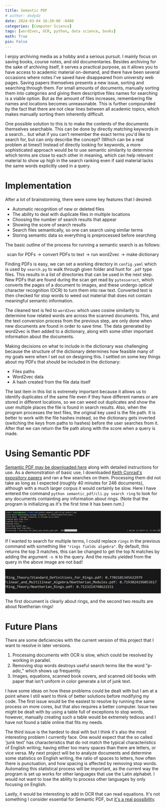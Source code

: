 ```yaml
---
title: Semantic PDF
# author: dxdydz
date: 2024-03-04 16:20:00 -0400
categories: [Computer Science]
tags: [word2vec, OCR, python, data science, books]
math: True
pin: False
---
```


I enjoy archiving media as a hobby and a serious pursuit. I mainly focus on saving books, course notes, and old documentaries. Besides archiving for the sake of archiving itself, it serves a practical purpose, as it allows you to have access to academic material on-demand, and there have been several occasions where notes I've saved have disappeared from university web pages. Saving papers themselves presents a new issue, sorting and searching through them. For small amounts of documents, manually sorting them into categories and giving them descriptive files names for searching is a viable option. But as the amount of files increases, remembering file names and locations becomes unreasonable. This is further compounded by the fact that there are not clear lines between all academic topics, which makes manually sorting them inherently difficult.

One possible solution to this is to make the contents of the documents themselves searchable. This can be done by directly matching keywords in a search... but what if you can't remember the exact terms you'd like to search for, but can only describe the concept? (Which can be a real problem at times!) Instead of directly looking for keywords, a more sophisticated approach would be to use semantic similarity to determine which terms are close to each other in meaning, which can help relevant material to show up high in the search ranking even if said material lacks the same words explicitly used in a query.

# Implementation

After a lot of brainstorming, there were some key features that I desired:

- Automatic recognition of new or deleted files
- The ability to deal with duplicate files in multiple locations
- Choosing the number of search results that appear
- Showing the score of search results
- Search files semantically, so one can search using similar terms
- Storing semantic data so everything is preprocessed before searching

The basic outline of the process for running a semantic search is as follows:

$$\text{scan for PDFs}\rightarrow\text{convert PDFs to text}\rightarrow\text{run word2vec}\rightarrow\text{make dictionary}$$

Finding PDFs is easy, we can set a working directory in `config.yaml` which is used by `search.py` to walk through given folder and hunt for `.pdf` type files. This results in a list of directories that can be used in the next step. New PDFs that are found during the scan get read by `pytesseract`, which converts the pages of a document to images, and these undergo optical character recognition (OCR) to turn them into raw text. Converted text is then checked for stop words to weed out material that does not contain meaningful semantic information.

The cleaned text is fed to `word2vec` which uses cosine similarity to determine how related words are across the scanned documents. This, and the text conversion process from the previous step, are only done when new documents are found in order to save time. The data generated by word2vec is then added to a dictionary, along with some other important information about the documents.

Making decisions on what to include in the dictionary was challenging because the structure of the dictionary determines how feasible many of my goals were when I set out on designing this. I settled on some key things about my PDFs that should be included in the dictionary:

- Files paths
- Word2vec data
- A hash created from the file data itself

The last item in this list is extremely important because it allows us to identify duplicates of the same file even if they have different names or are stored in different locations, so we can weed out duplicates and show the user multiple places the file is found in search results. Also, when the program processes the text files, the original key used is the file path. It is better to work with the file hashes instead, so the dictionary gets inverted (switching the keys from paths to hashes) before the user searches from it. After that we can return the file path along with the score when a query is made.

# Using Semantic PDF

[Semantic PDF may be downloaded here](https://github.com/VolumeElement/SemanticPDF) along with detailed instructions for use. As a demonstration of basic use, I downloaded [Keith Conrad's expository papers](https://kconrad.math.uconn.edu/blurbs/) and ran a few searches on them. Processing them did not take as long as I expected (roughly 40 minutes for 246 documents), although with a much larger corpus it would certainly be slow. Here I have entered the command `python semantic_pdf/cli.py search ring` to look for any documents containting any information about rings. (Note that the program is initializing as it's the first time it has been rum.)

<center><a href="https://raw.githubusercontent.com/VolumeElement/VolumeElement.github.io/main/images/search_1.png"><img src="https://github.com/VolumeElement/VolumeElement.github.io/blob/main/images/search_1.png?raw=true" alt="centered image" height="auto" width="" title="source: github.com" /></a></center>

If I wanted to search for multiple terms, I could replace `rings` in the previous command with something like `"rings fields algebra"`. By default, this returns the top 3 matches, this can be changed to get the top N matches by adding the argument `-n N` to the query. And the results yielded from the query in the above image are not bad!

<center><a href="https://raw.githubusercontent.com/VolumeElement/VolumeElement.github.io/main/images/search_results_1.png"><img src="https://github.com/VolumeElement/VolumeElement.github.io/blob/main/images/search_results_1.png?raw=true" alt="centered image" height="auto" width="" title="source: github.com" /></a></center>

The first document is clearly about rings, and the second two results are about Noetherian rings!

# Future Plans

There are some deficiencies with the current version of this project that I want to resolve in later versions.

1. Processing documents with OCR is slow, which could be resolved by working in parallel.
2. Removing stop words destroys useful search terms like the word "p-adic," which shows up frequently.
3. Images, equations, scanned book covers, and scanned old books with paper that isn't uniform in color generate a lot of junk text.

I have some ideas on how these problems could be dealt with but I am at a point where I still want to think of better solutions before modifying my code. The first issue would be the easiest to resolve by running the same process on more cores, but that also requires a better computer. Issue two might be dealt with by using a table full of exceptions to stop words, however, manually creating such a table would be extremely tedious and I have not found a table online that fits my needs.

The third issue is the hardest to deal with but I think it's also the most interesting problem I currently face. One would expect that the so called 'junk text' has characteristics that do not match the typical characteristics of English writing; having either too many spaces than there are letters, or vice versa. My next project will be to analyze documents and determine some statistics on English writing, the ratio of spaces to letters, how often there is punctuation, and how spacing is affected by removing stop words. Automating this statistical process will be important, as the current way the program is set up works for other languages that use the Latin alphabet. I would not want to lose the ability to process other languages by only focusing on English.

Lastly, it would be interesting to add in OCR that can read equations. It's not something I consider essential for Semantic PDF, but [it's a real possibility](https://lukas-blecher.github.io/LaTeX-OCR/).